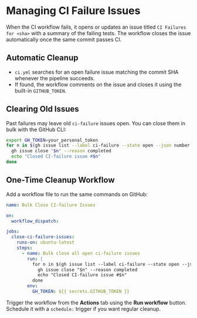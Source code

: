 # Managing CI Failure Issues

When the CI workflow fails, it opens or updates an issue titled `CI Failures for <sha>` with a summary of the failing tests. The workflow closes the issue automatically once the same commit passes CI.

## Automatic Cleanup

- `ci.yml` searches for an open failure issue matching the commit SHA whenever the pipeline succeeds.
- If found, the workflow comments on the issue and closes it using the built-in `GITHUB_TOKEN`.

## Clearing Old Issues

Past failures may leave old `ci-failure` issues open. You can close them in bulk with the GitHub CLI:

```bash
export GH_TOKEN=your_personal_token
for n in $(gh issue list --label ci-failure --state open --json number --jq '.[].number'); do
  gh issue close "$n" --reason completed
  echo "Closed CI-failure issue #$n"
done
```

## One-Time Cleanup Workflow

Add a workflow file to run the same commands on GitHub:

```yaml
name: Bulk Close CI-failure Issues

on:
  workflow_dispatch:

jobs:
  close-ci-failure-issues:
    runs-on: ubuntu-latest
    steps:
      - name: Bulk close all open ci-failure issues
        run: |
          for n in $(gh issue list --label ci-failure --state open --json number --jq '.[].number'); do
            gh issue close "$n" --reason completed
            echo "Closed CI-failure issue #$n"
          done
        env:
          GH_TOKEN: ${{ secrets.GITHUB_TOKEN }}
```

Trigger the workflow from the **Actions** tab using the **Run workflow** button. Schedule it with a `schedule:` trigger if you want regular cleanup.
